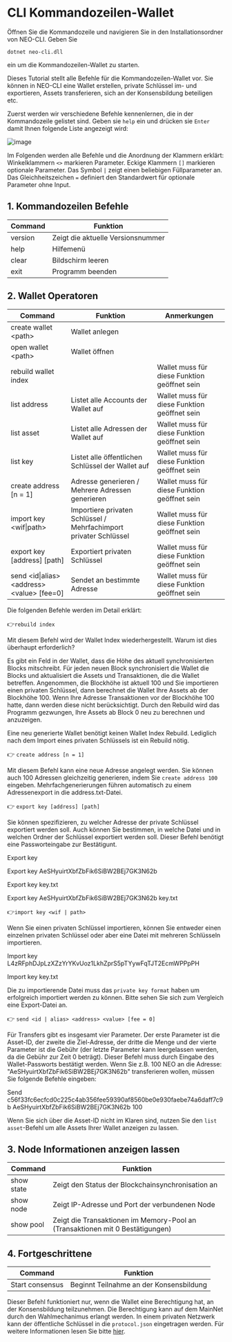 # CLI Kommandozeilen-Wallet

Öffnen Sie die Kommandozeile und navigieren Sie in den Installationsordner von NEO-CLI. Geben Sie 

`dotnet neo-cli.dll`

ein um die Kommandozeilen-Wallet zu starten.

Dieses Tutorial stellt alle Befehle für die Kommandozeilen-Wallet vor. Sie können in NEO-CLI eine Wallet erstellen, private Schlüssel im- und exportieren, Assets transferieren, sich an der Konsensbildung beteiligen etc.

Zuerst werden wir verschiedene Befehle kennenlernen, die in der Kommandozeile gelistet sind. Geben sie `help` ein und drücken sie `Enter` damit Ihnen folgende Liste angezeigt wird:

![image](/assets/cli_2.png)

Im Folgenden werden alle Befehle und die Anordnung der Klammern erklärt:
Winkelklammern ``<>`` markieren Parameter.
Eckige Klammern ``[]`` markieren optionale Parameter.
Das Symbol ``|`` zeigt einen beliebigen Füllparameter an.
Das Gleichheitszeichen `=` definiert den Standardwert für optionale Parameter ohne Input.

## 1. Kommandozeilen Befehle

| Command      | Funktion     |
| ------- | --------- |
| version | Zeigt die aktuelle Versionsnummer |
| help    | Hilfemenü      |
| clear   | Bildschirm leeren     |
| exit    | Programm beenden      |

## 2. Wallet Operatoren

Command | Funktion | Anmerkungen |
| ---------------------------------------- | -------------------------------- | ------ |
| create wallet \<path> | Wallet anlegen |
| open wallet \<path> | Wallet öffnen |
| rebuild wallet index | | Wallet muss für diese Funktion geöffnet sein |
| list address | Listet alle Accounts der Wallet auf | Wallet muss für diese Funktion geöffnet sein |
| list asset | Listet alle Adressen der Wallet auf | Wallet muss für diese Funktion geöffnet sein |
| list key | Listet alle öffentlichen Schlüssel der Wallet auf | Wallet muss für diese Funktion geöffnet sein |
| create address [n = 1] | Adresse generieren / Mehrere Adressen generieren | Wallet muss für diese Funktion geöffnet sein |
| import key \<wif\|path> | Importiere privaten Schlüssel / Mehrfachimport privater Schlüssel | Wallet muss für diese Funktion geöffnet sein |
| export key \[address] [path] | Exportiert privaten Schlüssel| Wallet muss für diese Funktion geöffnet sein |
| send \<id\|alias> \<address> \<value> [fee=0]| Sendet an bestimmte Adresse |Wallet muss für diese Funktion geöffnet sein |

Die folgenden Befehle werden im Detail erklärt:

👉`rebuild index`

Mit diesem Befehl wird der Wallet Index wiederhergestellt.
Warum ist dies überhaupt erforderlich?

Es gibt ein Feld in der Wallet, dass die Höhe des aktuell synchronisierten Blocks mitschreibt. Für jeden neuen Block synchronisiert die Wallet die Blocks und aktualisiert die Assets und Transaktionen, die die Wallet betreffen. Angenommen, die Blockhöhe ist aktuell 100 und Sie importieren einen privaten Schlüssel, dann berechnet die Wallet Ihre Assets ab der Blockhöhe 100. Wenn Ihre Adresse Transaktionen vor der Blockhöhe 100 hatte, dann werden diese nicht berücksichtigt. Durch den Rebuild wird das Programm gezwungen, Ihre Assets ab Block 0 neu zu berechnen und anzuzeigen.

Eine neu generierte Wallet benötigt keinen Wallet Index Rebuild. Lediglich nach dem Import eines privaten Schlüssels ist ein Rebuild nötig.

👉 `create address [n = 1]`

Mit diesem Befehl kann eine neue Adresse angelegt werden. Sie können auch 100 Adressen gleichzeitig generieren, indem Sie `create address 100` eingeben. Mehrfachgenerierungen führen automatisch zu einem Adressenexport in die address.txt-Datei.

👉 `export key [address] [path]`

Sie können spezifizieren, zu welcher Adresse der private Schlüssel exportiert werden soll. Auch können Sie bestimmen, in welche Datei und in welchen Ordner der Schlüssel exportiert werden soll. Dieser Befehl benötigt eine Passworteingabe zur Bestätigunt.

Export key

Export key AeSHyuirtXbfZbFik6SiBW2BEj7GK3N62b

Export key key.txt

Export key AeSHyuirtXbfZbFik6SiBW2BEj7GK3N62b key.txt

👉`import key <wif | path>`

Wenn Sie einen privaten Schlüssel importieren, können Sie entweder einen einzelnen privaten Schlüssel oder aber eine Datei mit mehreren Schlüsseln importieren. 

Import key L4zRFphDJpLzXZzYrYKvUoz1LkhZprS5pTYywFqTJT2EcmWPPpPH

Import key key.txt

Die zu importierende Datei muss das `private key format` haben um erfolgreich importiert werden zu können. Bitte sehen Sie sich zum Vergleich eine Export-Datei an.

👉 `send <id | alias> <address> <value> [fee = 0]`

Für Transfers gibt es insgesamt vier Parameter. Der erste Parameter ist die Asset-ID, der zweite die Ziel-Adresse, der dritte die Menge und der vierte Parameter ist die Gebühr (der letzte Parameter kann leergelassen werden, da die Gebühr zur Zeit 0 beträgt). Dieser Befehl muss durch Eingabe des Wallet-Passworts bestätigt werden. Wenn Sie z.B. 100 NEO an die Adresse: "AeSHyuirtXbfZbFik6SiBW2BEj7GK3N62b" transferieren wollen, müssen Sie folgende Befehle eingeben:

Send c56f33fc6ecfcd0c225c4ab356fee59390af8560be0e930faebe74a6daff7c9b AeSHyuirtXbfZbFik6SiBW2BEj7GK3N62b 100

Wenn Sie sich über die Asset-ID nicht im Klaren sind, nutzen Sie den `list asset`-Befehl um alle Assets Ihrer Wallet anzeigen zu lassen.

## 3. Node Informationen anzeigen lassen

Command | Funktion |
| ---------- | ----------------------- |
show state | Zeigt den Status der Blockchainsynchronisation an
show node | Zeigt IP-Adresse und Port der verbundenen Node |
show pool | Zeigt die Transaktionen im Memory-Pool an (Transaktionen mit 0 Bestätigungen) 

## 4. Fortgeschrittene

Command | Funktion |
| --------------- | ---- |
Start consensus | Beginnt Teilnahme an der Konsensbildung

Dieser Befehl funktioniert nur, wenn die Wallet eine Berechtigung hat, an der Konsensbildung teilzunehmen. Die Berechtigung kann auf dem MainNet durch den Wahlmechanimus erlangt werden. In einem privaten Netzwerk kann der öffentliche Schlüssel in die `protocol.json` eingetragen werden. 
Für weitere Informationen lesen Sie bitte [hier](private-chain.md).
